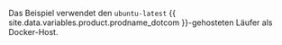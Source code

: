 Das Beispiel verwendet den `ubuntu-latest` {{ site.data.variables.product.prodname_dotcom }}-gehosteten Läufer als Docker-Host.
